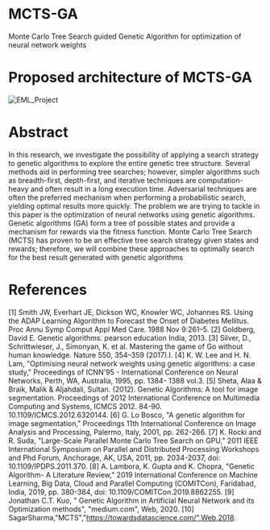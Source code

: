 # MCTS-GA
Monte Carlo Tree Search guided Genetic Algorithm for optimization of neural network weights

# Proposed architecture of MCTS-GA

![EML_Project](https://github.com/AkshayHebbar/MCTS-GA/assets/10666635/c9c26424-f443-4af9-a900-d91162df14d1)

# Abstract

In this research, we investigate the possibility of applying a search strategy to genetic algorithms to explore the entire genetic tree structure. Several methods aid in performing tree searches; however, simpler algorithms such as breadth-first, depth-first, and iterative techniques are computation-heavy and often result in a long execution time. Adversarial techniques are often the preferred mechanism when performing a probabilistic search, yielding optimal results more quickly. The problem we are trying to tackle in this paper is the optimization of neural networks using genetic algorithms. Genetic algorithms (GA) form a tree of possible states and provide a mechanism for rewards via the fitness function. Monte Carlo Tree Search (MCTS) has proven to be an effective tree search strategy given states and rewards; therefore, we will combine these approaches to optimally search for the best result generated with genetic algorithms

# References

[1] Smith JW, Everhart JE, Dickson WC, Knowler WC, Johannes RS. Using the ADAP Learning Algorithm to Forecast the Onset of Diabetes Mellitus. Proc Annu Symp Comput Appl Med Care. 1988 Nov 9:261–5.
[2] Goldberg, David E. Genetic algorithms. pearson education India, 2013.
[3] Silver, D., Schrittwieser, J., Simonyan, K. et al. Mastering the game of Go without human knowledge. Nature 550, 354–359 (2017).I.
[4] K. W. Lee and H. N. Lam, "Optimising neural network weights using
genetic algorithms: a case study," Proceedings of ICNN'95 - International Conference on Neural Networks, Perth, WA, Australia, 1995, pp. 1384- 1388 vol.3.
[5] Sheta, Alaa & Braik, Malik & Aljahdali, Sultan. (2012). Genetic Algorithms: A tool for image segmentation. Proceedings of 2012 International Conference on Multimedia Computing and Systems, ICMCS 2012. 84-90. 10.1109/ICMCS.2012.6320144.
[6] G. Lo Bosco, "A genetic algorithm for image segmentation," Proceedings 11th International Conference on Image Analysis and Processing, Palermo, Italy, 2001, pp. 262-266.
[7] K. Rocki and R. Suda, "Large-Scale Parallel Monte Carlo Tree Search on GPU," 2011 IEEE International Symposium on Parallel and Distributed Processing Workshops and Phd Forum, Anchorage, AK, USA, 2011, pp. 2034-2037, doi: 10.1109/IPDPS.2011.370.
[8] A. Lambora, K. Gupta and K. Chopra, "Genetic Algorithm- A Literature Review," 2019 International Conference on Machine Learning, Big Data, Cloud and Parallel Computing (COMITCon), Faridabad, India, 2019, pp. 380-384, doi: 10.1109/COMITCon.2019.8862255.
[9] Jonathan C.T. Kuo, "
Genetic Algorithm in Artificial Neural Network and its Optimization methods", "medium.com", Web, 2020.
[10] SagarSharma,"MCTS","https://towardsdatascience.com/",Web,2018. 

